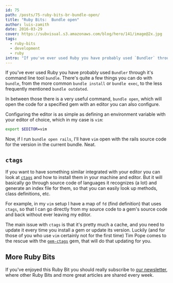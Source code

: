 ```yaml
---
id: 75
path: /posts/75-ruby-bits-br-bundle-open/
title: "Ruby Bits:  Bundle open"
author: luis-zamith
date: 2016-03-29
cover: https://subvisual.s3.amazonaws.com/blog/hero/141/image@2x.jpg
tags:
  - ruby-bits
  - development
  - ruby
intro: "If you've ever used Ruby you have probably used `Bundler` through it's command"
---
```


If you've ever used Ruby you have probably used `Bundler` through it's command
line tool `bundle`. There's quite a few things you can do with `bundle`, from
the more common `bundle install` or `bundle exec`, to the less frequently
mentioned `bundle outdated`.

In between those there is a very useful command, `bundle open`, which will open
the code for a specified gem with an editor you can also configure.

Configuring the editor is as simple as defining an environment variable with
your editor of choice, which in my case is `vim`:

```bash
export $EDITOR=vim
```

Now, if I run `bundle open rails`, I'll have `vim` open with the rails source
code for the version in the current bundle. Neat.

## `ctags`

If you want to have something similar integrated with your editor you can look
at [`ctags`](http://ctags.sourceforge.net/) and how to install them in your
machine and editor. But it will basically go through source code of languages it
recognizes (a lot) and generate an index file for them, so that you can easily
look up methods, class definitions, etc.

For example, in my `vim` setup I have a map of `fd` (find definition) that uses
`ctags`, so that I can go directly from my source code to a gem's source code and
back without ever leaving my editor.

The main issue with `ctags` is that it's pretty much a cache, and you need to
update it every time you install a gem or update its version. Luckily (and for
those of you who use `vim` certainly not for the first time) Tim Pope comes to
the rescue with the [`gem-ctags`](https://github.com/tpope/gem-ctags) gem,
that will do that updating for you.

## More Ruby Bits

If you've enjoyed this Ruby Bit you should really subscribe to [our
newsletter](https://subvisual.co/newsletter/), where other Ruby Bits and
more great articles are shared every week.

